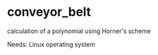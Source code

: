 conveyor_belt
=============

calculation of a polynomial using Horner's scheme

Needs: Linux operating system
